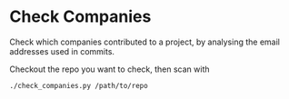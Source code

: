 Check Companies
===============

Check which companies contributed to a project, by analysing the email
addresses used in commits.

Checkout the repo you want to check, then scan with

```
./check_companies.py /path/to/repo
```

